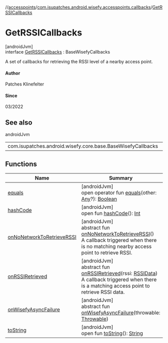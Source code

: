 //[accesspoints](../../../index.md)/[com.isupatches.android.wisefy.accesspoints.callbacks](../index.md)/[GetRSSICallbacks](index.md)

# GetRSSICallbacks

[androidJvm]\
interface [GetRSSICallbacks](index.md) : BaseWisefyCallbacks

A set of callbacks for retrieving the RSSI level of a nearby access point.

#### Author

Patches Klinefelter

#### Since

03/2022

## See also

androidJvm

| | |
|---|---|
| com.isupatches.android.wisefy.core.base.BaseWisefyCallbacks |  |

## Functions

| Name | Summary |
|---|---|
| [equals](../../com.isupatches.android.wisefy.accesspoints.entities/-search-for-single-s-s-i-d-request/-b-s-s-i-d/index.md#585090901%2FFunctions%2F974708819) | [androidJvm]<br>open operator fun [equals](../../com.isupatches.android.wisefy.accesspoints.entities/-search-for-single-s-s-i-d-request/-b-s-s-i-d/index.md#585090901%2FFunctions%2F974708819)(other: [Any](https://kotlinlang.org/api/latest/jvm/stdlib/kotlin/-any/index.html)?): [Boolean](https://kotlinlang.org/api/latest/jvm/stdlib/kotlin/-boolean/index.html) |
| [hashCode](../../com.isupatches.android.wisefy.accesspoints.entities/-search-for-single-s-s-i-d-request/-b-s-s-i-d/index.md#1794629105%2FFunctions%2F974708819) | [androidJvm]<br>open fun [hashCode](../../com.isupatches.android.wisefy.accesspoints.entities/-search-for-single-s-s-i-d-request/-b-s-s-i-d/index.md#1794629105%2FFunctions%2F974708819)(): [Int](https://kotlinlang.org/api/latest/jvm/stdlib/kotlin/-int/index.html) |
| [onNoNetworkToRetrieveRSSI](on-no-network-to-retrieve-r-s-s-i.md) | [androidJvm]<br>abstract fun [onNoNetworkToRetrieveRSSI](on-no-network-to-retrieve-r-s-s-i.md)()<br>A callback triggered when there is no matching nearby access point to retrieve RSSI. |
| [onRSSIRetrieved](on-r-s-s-i-retrieved.md) | [androidJvm]<br>abstract fun [onRSSIRetrieved](on-r-s-s-i-retrieved.md)(rssi: [RSSIData](../../com.isupatches.android.wisefy.accesspoints.entities/-r-s-s-i-data/index.md))<br>A callback triggered when there is a matching access point to retrieve RSSI data. |
| [onWisefyAsyncFailure](../-search-for-s-s-i-ds-callbacks/index.md#823639724%2FFunctions%2F974708819) | [androidJvm]<br>abstract fun [onWisefyAsyncFailure](../-search-for-s-s-i-ds-callbacks/index.md#823639724%2FFunctions%2F974708819)(throwable: [Throwable](https://kotlinlang.org/api/latest/jvm/stdlib/kotlin/-throwable/index.html)) |
| [toString](../../com.isupatches.android.wisefy.accesspoints.entities/-search-for-single-s-s-i-d-request/-b-s-s-i-d/index.md#1616463040%2FFunctions%2F974708819) | [androidJvm]<br>open fun [toString](../../com.isupatches.android.wisefy.accesspoints.entities/-search-for-single-s-s-i-d-request/-b-s-s-i-d/index.md#1616463040%2FFunctions%2F974708819)(): [String](https://kotlinlang.org/api/latest/jvm/stdlib/kotlin/-string/index.html) |
